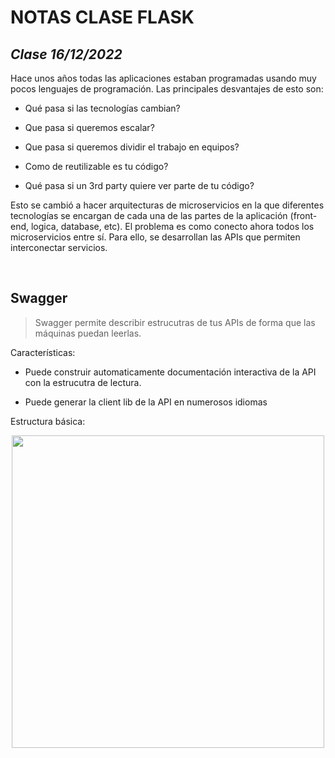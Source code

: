 # NOTAS CLASE FLASK

## _Clase 16/12/2022_

Hace unos años todas las aplicaciones estaban programadas usando muy pocos lenguajes de programación. Las principales desvantajes de esto son:

- Qué pasa si las tecnologías cambian?

- Que pasa si queremos escalar?

- Que pasa si queremos dividir el trabajo en equipos?

- Como de reutilizable es tu código?

- Qué pasa si un 3rd party quiere ver parte de tu código?


Esto se cambió a hacer arquitecturas de microservicios en la que diferentes tecnologías se encargan de cada una de las partes de la aplicación (front-end, logica, database, etc). El problema es como conecto ahora todos los microservicios entre sí. Para ello, se desarrollan las APIs que permiten interconectar servicios.

<br>

## Swagger

> Swagger permite describir estrucutras de tus APIs de forma que las máquinas puedan leerlas. 

Características:

- Puede construir automaticamente documentación interactiva de la API con la estrucutra de lectura.

- Puede generar la client lib de la API en numerosos idiomas


Estructura básica:

<p align="center">
<img src="https://developer.ibm.com/developer/default/articles/wa-use-swagger-to-document-and-define-restful-apis/images/image001.png" width=500px>
</p>


